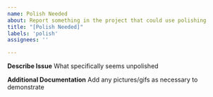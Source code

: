 ```yaml
---
name: Polish Needed
about: Report something in the project that could use polishing
title: "[Polish Needed]"
labels: 'polish'
assignees: ''

---
```


**Describe Issue**
What specifically seems unpolished

**Additional Documentation**
Add any pictures/gifs as necessary to demonstrate
